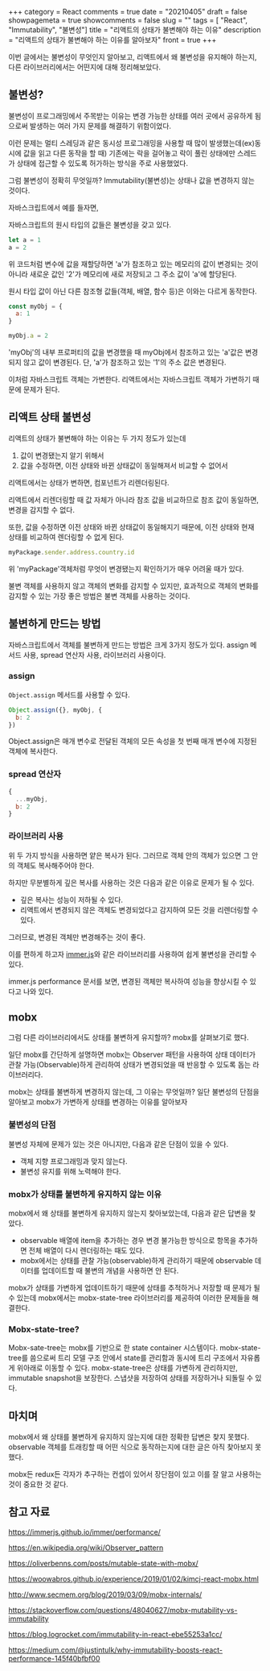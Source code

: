 +++
category = React
comments = true
date = "20210405"
draft = false
showpagemeta = true
showcomments = false
slug = ""
tags = [ "React", "Immutability", "불변성"]
title = "리액트의 상태가 불변해야 하는 이유"
description = "리액트의 상태가 불변해야 하는 이유를 알아보자"
front = true
+++

이번 글에서는 불변성이 무엇인지 알아보고, 리액트에서 왜 불변성을 유지해야 하는지, 다른 라이브러리에서는 어떤지에 대해 정리해보았다.

## 불변성?

불변성이 프로그래밍에서 주목받는 이유는 변경 가능한 상태를 여러 곳에서 공유하게 됨으로써 발생하는 여러 가지 문제를 해결하기 위함이었다.

이런 문제는 멀티 스레딩과 같은 동시성 프로그래밍을 사용할 때 많이 발생했는데(ex)동시에 값을 읽고 다른 동작을 할 때)
기존에는 락을 걸어놓고 락이 풀린 상태에만 스레드가 상태에 접근할 수 있도록 허가하는 방식을 주로 사용했었다.

그럼 불변성이 정확히 무엇일까? Immutability(불변성)는 상태나 값을 변경하지 않는 것이다.

자바스크립트에서 예를 들자면,

자바스크립트의 원시 타입의 값들은 불변성을 갖고 있다.

```js
let a = 1
a = 2
```

위 코드처럼 변수에 값을 재할당하면 'a'가 참조하고 있는 메모리의 값이 변경되는 것이 아니라 새로운 값인 '2'가 메모리에 새로 저장되고 그 주소 값이 'a'에 할당된다.

원시 타입 값이 아닌 다른 참조형 값들(객체, 배열, 함수 등)은 이와는 다르게 동작한다.

```js
const myObj = {
  a: 1
}

myObj.a = 2
```

'myObj'의 내부 프로퍼티의 값을 변경했을 때 myObj에서 참조하고 있는 'a'값은 변경되지 않고 값이 변경된다.
단, 'a'가 참조하고 있는 '1'의 주소 값은 변경된다.

이처럼 자바스크립트 객체는 가변한다. 리액트에서는 자바스크립트 객체가 가변하기 때문에 문제가 된다.

## 리액트 상태 불변성

리액트의 상태가 불변해야 하는 이유는 두 가지 정도가 있는데

1. 값이 변경됐는지 알기 위해서
2. 값을 수정하면, 이전 상태와 바뀐 상태값이 동일해져서 비교할 수 없어서

리액트에서는 상태가 변하면, 컴포넌트가 리렌더링된다.

리액트에서 리렌더링할 때 값 자체가 아니라 참조 값을 비교하므로 참조 값이 동일하면, 변경을 감지할 수 없다.

또한, 값을 수정하면 이전 상태와 바뀐 상태값이 동일해지기 때문에, 이전 상태와 현재 상태를 비교하여 렌더링할 수 없게 된다.

```js
myPackage.sender.address.country.id
```

위 'myPackage'객체처럼 무엇이 변경됐는지 확인하기가 매우 어려울 때가 있다.

불변 객체를 사용하지 않고 객체의 변화를 감지할 수 있지만, 효과적으로 객체의 변화를 감지할 수 있는 가장 좋은 방법은 불변 객체를 사용하는 것이다.

## 불변하게 만드는 방법

자바스크립트에서 객체를 불변하게 만드는 방법은 크게 3가지 정도가 있다. assign 메서드 사용, spread 연산자 사용, 라이브러리 사용이다.

### assign

`Object.assign` 메서드를 사용할 수 있다.

```js
Object.assign({}, myObj, {
  b: 2
})
```

Object.assign은 매개 변수로 전달된 객체의 모든 속성을 첫 번째 매개 변수에 지정된 객체에 복사한다.

### spread 연산자

```js
{
  ...myObj,
  b: 2
}
```

### 라이브러리 사용

위 두 가지 방식을 사용하면 얕은 복사가 된다. 그러므로 객체 안의 객체가 있으면 그 안의 객체도 복사해주어야 한다.

하지만 무분별하게 깊은 복사를 사용하는 것은 다음과 같은 이유로 문제가 될 수 있다.

- 깊은 복사는 성능이 저하될 수 있다.
- 리액트에서 변경되지 않은 객체도 변경되었다고 감지하여 모든 것을 리렌더링할 수 있다.

그러므로, 변경된 객체만 변경해주는 것이 좋다.

이를 편하게 하고자 [immer.js](https://github.com/immerjs/immer)와 같은 라이브러리를 사용하여 쉽게 불변성을 관리할 수 있다.

immer.js performance 문서를 보면, 변경된 객체만 복사하여 성능을 향상시킬 수 있다고 나와 있다.

## mobx

그럼 다른 라이브러리에서도 상태를 불변하게 유지할까? mobx를 살펴보기로 했다.

일단 mobx를 간단하게 설명하면 mobx는 Observer 패턴을 사용하여 상태 데이터가 관찰 가능(Observable)하게 관리하여 상태가 변경되었을 때 반응할 수 있도록 돕는 라이브러리다.

mobx는 상태를 불변하게 변경하지 않는데, 그 이유는 무엇일까? 일단 불변성의 단점을 알아보고 mobx가 가변하게 상태를 변경하는 이유를 알아보자

### 불변성의 단점

불변성 자체에 문제가 있는 것은 아니지만, 다음과 같은 단점이 있을 수 있다.

- 객체 지향 프로그래밍과 맞지 않는다.
- 불변성 유지를 위해 노력해야 한다.

### mobx가 상태를 불변하게 유지하지 않는 이유

mobx에서 왜 상태를 불변하게 유지하지 않는지 찾아보았는데, 다음과 같은 답변을 찾았다.

- observable 배열에 item을 추가하는 경우 변경 불가능한 방식으로 항목을 추가하면 전체 배열이 다시 렌더링하는 때도 있다.
- mobx에서는 상태를 관찰 가능(observable)하게 관리하기 때문에 observable 데이터를 업데이트할 때 불변의 개념을 사용하면 안 된다.

mobx가 상태를 가변하게 업데이트하기 때문에 상태를 추적하거나 저장할 때 문제가 될 수 있는데 mobx에서는 mobx-state-tree 라이브러리를 제공하여 이러한 문제들을 해결한다.

### Mobx-state-tree?

Mobx-sate-tree는 mobx를 기반으로 한 state container 시스템이다. mobx-state-tree를 씀으로써 트리 모델 구조 안에서 state를 관리함과 동시에 트리 구조에서 자유롭게 위아래로 이동할 수 있다. mobx-state-tree은 상태를 가변하게 관리하지만, immutable snapshot을 보장한다. 스냅샷을 저장하여 상태를 저장하거나 되돌릴 수 있다.

## 마치며

mobx에서 왜 상태를 불변하게 유지하지 않는지에 대한 정확한 답변은 찾지 못했다. observable 객체를 트래킹할 때 어떤 식으로 동작하는지에 대한 글은 아직 찾아보지 못했다.

mobx든 redux든 각자가 추구하는 컨셉이 있어서 장단점이 있고 이를 잘 알고 사용하는 것이 중요한 것 같다.

## 참고 자료

https://immerjs.github.io/immer/performance/

https://en.wikipedia.org/wiki/Observer_pattern

https://oliverbenns.com/posts/mutable-state-with-mobx/

https://woowabros.github.io/experience/2019/01/02/kimcj-react-mobx.html

http://www.secmem.org/blog/2019/03/09/mobx-internals/

https://stackoverflow.com/questions/48040627/mobx-mutability-vs-immutability

https://blog.logrocket.com/immutability-in-react-ebe55253a1cc/

https://medium.com/@justintulk/why-immutability-boosts-react-performance-145f40bfbf00
